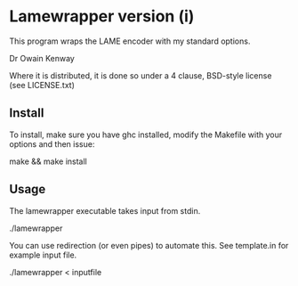 Lamewrapper version (i)
=======================

This program wraps the LAME encoder with my standard options.

Dr Owain Kenway

Where it is distributed, it is done so under a 4 clause,
BSD-style license (see LICENSE.txt)

Install
-------

To install, make sure you have ghc installed, modify the Makefile with
your options and then issue:

make && make install

Usage
-----

The lamewrapper executable takes input from stdin.

./lamewrapper

You can use redirection (or even pipes) to automate this.  See 
template.in for example input file.

./lamewrapper < inputfile
